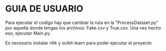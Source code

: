 # GUIA DE USUARIO 

Para ejecutar el codigo hay que cambiar la ruta en la "ProcessDataset.py" por aquella donde tengas los archivos: Fake.csv y True.csv.
Una vez hecho eso, ejecutar Main.py.

Es necesario instalar nltk y scikit-learn para poder ejecutar el proyecto
